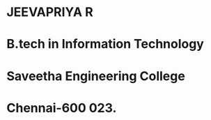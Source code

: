 #   JEEVAPRIYA R
#  B.tech in Information Technology
#  Saveetha Engineering College
#  Chennai-600 023.


